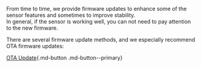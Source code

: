 From time to time, we provide firmware updates to enhance some of the sensor features and sometimes to improve stability.  
In general, if the sensor is working well, you can not need to pay attention to the new firmware.  

There are several firmware update methods, and we especially recommend OTA firmware updates:  

[OTA Update](1u_ota_update.md){.md-button .md-button--primary}
